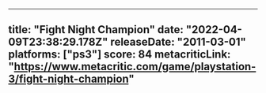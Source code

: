 
---
title: "Fight Night Champion"
date: "2022-04-09T23:38:29.178Z"
releaseDate: "2011-03-01"
platforms: ["ps3"]
score: 84
metacriticLink: "https://www.metacritic.com/game/playstation-3/fight-night-champion"
---
